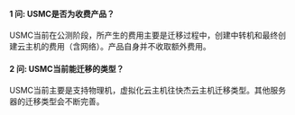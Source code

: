 #### 1 问: USMC是否为收费产品？

USMC当前在公测阶段，所产生的费用主要是迁移过程中，创建中转机和最终创建云主机的费用（含网络）。产品自身并不收取额外费用。

#### 2 问: USMC当前能迁移的类型？

USMC当前主要是支持物理机，虚拟化云主机往快杰云主机迁移类型。其他服务器的迁移类型会不断完善。
